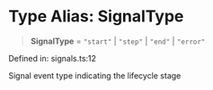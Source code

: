 # Type Alias: SignalType

> **SignalType** = `"start"` \| `"step"` \| `"end"` \| `"error"`

Defined in: signals.ts:12

Signal event type indicating the lifecycle stage
